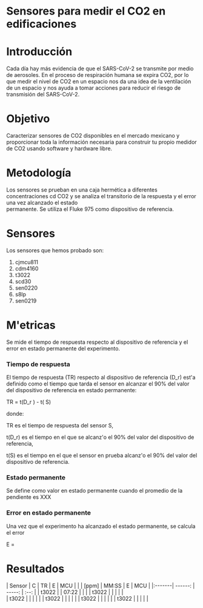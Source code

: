 # Sensores para medir el CO2 en edificaciones


# Introducción

Cada día hay más evidencia de que el SARS-CoV-2 se transmite por medio de aerosoles. 
En el proceso de respiración humana se expira CO2,  por lo que medir
el nivel de CO2 en un espacio nos da una idea de la ventilación de un espacio
y nos ayuda a tomar acciones para 
reducir el riesgo de transmisión del SARS-CoV-2.


# Objetivo
Caracterizar sensores de CO2 disponibles en el mercado mexicano y proporcionar
toda la información necesaria para construir tu propio medidor de CO2 usando
software y hardware libre.

# Metodología
Los sensores se prueban en una caja hermética a diferentes concentraciones cd CO2 y
se analiza el transitorio de la respuesta y el error una vez alcanzado el estado  
permanente. Se utiliza el Fluke 975 como dispositivo de referencia.

# Sensores

Los sensores que hemos probado son:

1. cjmcu811
2. cdm4160
3. t3022
4. scd30
5. sen0220
6. s8lp
7. sen0219

# M'etricas 

Se mide el tiempo de respuesta respecto al dispositivo de referencia
y el error en estado permanente del experimento. 

### Tiempo de respuesta 

El tiempo de respuesta (TR) respecto al dispositivo de referencia (D_r) est'a
definido como el tiempo que tarda el sensor en alcanzar el 90% del valor
del dispositivo de referencia en estado permanente:

TR = t(D_r ) - t( S)

donde:

TR es el tiempo de respuesta del sensor S,

t(D_r) es el tiempo en el que se alcanz'o el 90% del valor
del dispositivo de referencia,
 
t(S) es el tiempo en el que el sensor en prueba alcanz'o
el 90% del valor del dispositivo de referencia. 

### Estado permanente 

Se define como valor en estado permanente cuando el promedio de 
la pendiente es XXX

### Error en estado permanente 

Una vez que el experimento ha alcanzado el estado permanente, se calcula el error

E = 



# Resultados



| Sensor |  C      | TR     |   E    |  MCU | 
|        |  [ppm]  | MM:SS  |   E    |  MCU | 
|:-------| ------: | -----: | :--:   |
| t3022  |         | 07:22  |        |      | 
| t3022  |         |        |        | |  
| t3022  |         |        |        | |
| t3022  |         |        |        | |
| t3022  |         |        |        | |
| t3022  |         |        |        | | 
